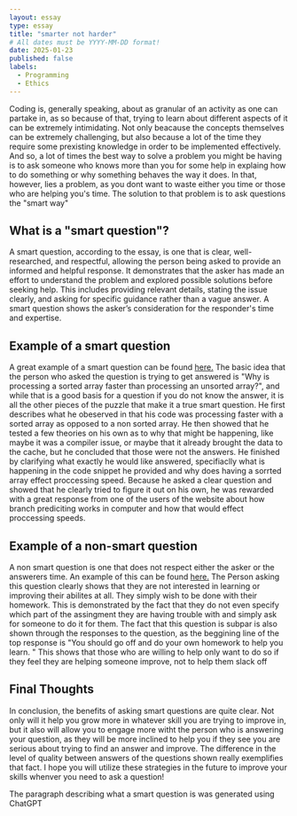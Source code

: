 ```yaml
---
layout: essay
type: essay
title: "smarter not harder"
# All dates must be YYYY-MM-DD format!
date: 2025-01-23
published: false
labels:
  - Programming
  - Ethics
---
```

Coding is, generally speaking, about as granular of an activity as one can partake in, as so because of that, trying to learn about different aspects of it can be extremely intimidating. Not only beacause the concepts themselves can be extremely challenging, but also because a lot of the time they require some prexisting knowledge in order to be implemented effectively. And so, a lot of times the best way to solve a problem you might be having is to ask someone who knows more than you for some help in explaing how to do something or why something behaves the way it does. In that, however, lies a problem, as you dont want to waste either you time or those who are helping you's time. The solution to that problem is to ask questions the "smart way"


## What is a "smart question"?


A smart question, according to the essay, is one that is clear, well-researched, and respectful, allowing the person being asked to provide an informed and helpful response. It demonstrates that the asker has made an effort to understand the problem and explored possible solutions before seeking help. This includes providing relevant details, stating the issue clearly, and asking for specific guidance rather than a vague answer. A smart question shows the asker’s consideration for the responder's time and expertise.

## Example of a smart question
A great example of a smart question can be found [here.](https://stackoverflow.com/questions/11227809/why-is-processing-a-sorted-array-faster-than-processing-an-unsorted-array) The basic idea that the person who asked the question is trying to get answered is "Why is processing a sorted array faster than processing an unsorted array?", and while that is a good basis for a question if you do not know the answer, it is all the other pieces of the puzzle that make it a true smart question. He first describes what he obeserved in that his code was processing faster with a sorted array as opposed to a non sorted array. He then showed that he tested a few theories on his own as to why that might be happening, like maybe it was a compiler issue, or maybe that it already brought the data to the cache, but he concluded that those were not the answers. He finished by clarifying what exactly he would like answered, specifiaclly what is happening in the code snippet he provided and why does having a sorrted array effect proccessing speed. Because he asked a clear question and showed that he clearly tried to figure it out on his own, he was rewarded with a great response from one of the users of the website about how branch prediciting works in computer and how that would effect proccessing speeds.


## Example of a non-smart question

A non smart question is one that does not respect either the asker or the answerers time. An example of this can be found [here.](https://stackoverflow.com/questions/32825433/how-can-i-count-the-number-of-times-each-word-appears-in-a-txt-file) The Person asking this question clearly shows that they are not interested in learning or improving their abilites at all. They simply wish to be done with their homework. This is demonstrated by the fact that they do not even specify which part of the assingment they are having trouble with and simply ask for someone to do it for them. The fact that this question is subpar is also shown through the responses to the question, as the beggining line of the top response is "You should go off and do your own homework to help you learn. " This shows that those who are willing to help only want to do so if they feel they are helping someone improve, not to help them slack off

## Final Thoughts
In conclusion, the benefits of asking smart questions are quite clear. Not only will it help you grow more in whatever skill you are trying to improve in, but it also will allow you to engage more witht the person who is answering your question, as they will be more inclined to help you if they see you are serious about trying to find an answer and improve. The difference in the level of quality between answers of the questions shown really exemplifies that fact. I hope you will utilize these strategies in the future to improve your skills whenver you need to ask a question!





The paragraph describing what a smart question is was generated using ChatGPT


